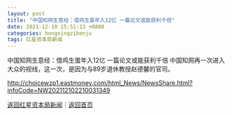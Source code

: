 ```yaml
---
layout: post
title: "中国知网生意经：借鸡生蛋年入12亿 一篇论文或能获利千倍"
date: 2021-12-10 15:51:13 +0800
categories: hongxingzibenju
tags: 红星资本局新闻
---
```

中国知网生意经：借鸡生蛋年入12亿 一篇论文或能获利千倍
中国知网再一次进入大众的视线，这一次，是因为与89岁退休教授赵德馨的官司。

<http://choicewzp1.eastmoney.com/html_News/NewsShare.html?infoCode=NW202112102210031349>

[返回红星资本局新闻](//finews.withounder.com/hongxingzibenju/)｜[返回首页](//finews.withounder.com/)